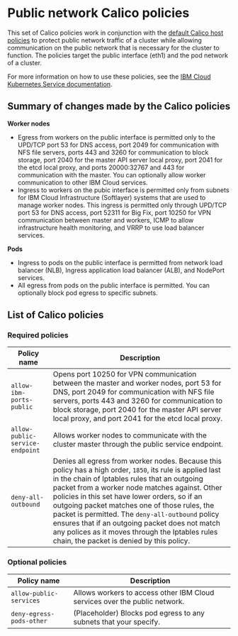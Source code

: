 # Public network Calico policies

This set of Calico policies work in conjunction with the [default Calico host policies](https://cloud.ibm.com/docs/containers?topic=containers-network_policies#default_policy) to protect public network traffic of a cluster while allowing communication on the public network that is necessary for the cluster to function. The policies target the public interface (eth1) and the pod network of a cluster.

For more information on how to use these policies, see the [IBM Cloud Kubernetes Service documentation](https://cloud.ibm.com/docs/containers?topic=containers-network_policies#isolate_workers_public).

## Summary of changes made by the Calico policies

**Worker nodes**

* Egress from workers on the public interface is permitted only to the UPD/TCP port 53 for DNS access, port 2049 for communication with NFS file servers, ports 443 and 3260 for communication to block storage, port 2040 for the master API server local proxy, port 2041 for the etcd local proxy, and ports 20000:32767 and 443 for communication with the master. You can optionally allow worker communication to other IBM Cloud services.
* Ingress to workers on the pubic interface is permitted only from subnets for IBM Cloud Infrastructure (Softlayer) systems that are used to manage worker nodes. This ingress is permitted only through UPD/TCP port 53 for DNS access, port 52311 for Big Fix, port 10250 for VPN communication between master and workers, ICMP to allow infrastructure health monitoring, and VRRP to use load balancer services.

**Pods**

* Ingress to pods on the public interface is permitted from network load balancer (NLB), Ingress application load balancer (ALB), and NodePort services.
* All egress from pods on the public interface is permitted. You can optionally block pod egress to specific subnets.

## List of Calico policies

### Required policies

|Policy name|Description|
|-----------|-----------|
| `allow-ibm-ports-public` | Opens port 10250 for VPN communication between the master and worker nodes, port 53 for DNS, port 2049 for communication with NFS file servers, ports 443 and 3260 for communication to block storage, port 2040 for the master API server local proxy, and port 2041 for the etcd local proxy. |
| `allow-public-service-endpoint` | Allows worker nodes to communicate with the cluster master through the public service endpoint. |
| `deny-all-outbound` | Denies all egress from worker nodes. Because this policy has a high order, `1850`, its rule is applied last in the chain of Iptables rules that an outgoing packet from a worker node matches against. Other policies in this set have lower orders, so if an outgoing packet matches one of those rules, the packet is permitted. The `deny-all-outbound` policy ensures that if an outgoing packet does not match any polices as it moves through the Iptables rules chain, the packet is denied by this policy. |

### Optional policies

|Policy name|Description|
|-----------|-----------|
| `allow-public-services` | Allows workers to access other IBM Cloud services over the public network. |
| `deny-egress-pods-other` | (Placeholder) Blocks pod egress to any subnets that your specify. |
